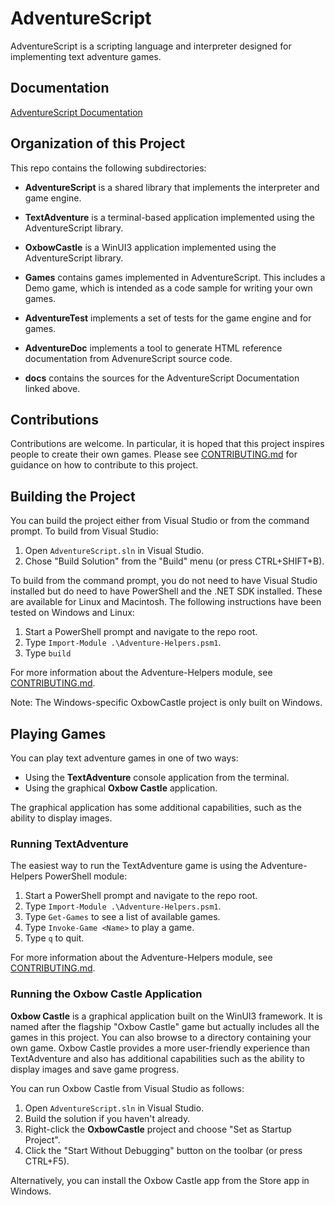 # AdventureScript

AdventureScript is a scripting language and interpreter designed for implementing text
adventure games.

## Documentation

[AdventureScript Documentation](https://niklasborson.github.io/AdventureScript)

## Organization of this Project

This repo contains the following subdirectories:

- **AdventureScript** is a shared library that implements the interpreter and game
  engine.

- **TextAdventure** is a terminal-based application implemented using the
  AdventureScript library.

- **OxbowCastle** is a WinUI3 application implemented using the AdventureScript library.

- **Games** contains games implemented in AdventureScript. This includes a Demo game,
  which is intended as a code sample for writing your own games.

- **AdventureTest** implements a set of tests for the game engine and for games.

- **AdventureDoc** implements a tool to generate HTML reference documentation from
  AdvenureScript source code.

- **docs** contains the sources for the AdventureScript Documentation linked above.

## Contributions

Contributions are welcome. In particular, it is hoped that this project inspires people to
create their own games. Please see [CONTRIBUTING.md](CONTRIBUTING.md) for guidance on how
to contribute to this project.

## Building the Project

You can build the project either from Visual Studio or from the command prompt.
To build from Visual Studio:

1. Open `AdventureScript.sln` in Visual Studio.
2. Chose "Build Solution" from the "Build" menu (or press CTRL+SHIFT+B).

To build from the command prompt, you do not need to have Visual Studio installed but
do need to have PowerShell and the .NET SDK installed. These are available for Linux
and Macintosh. The following instructions have been tested on Windows and Linux:

1. Start a PowerShell prompt and navigate to the repo root.
2. Type `Import-Module .\Adventure-Helpers.psm1`.
3. Type `build`

For more information about the Adventure-Helpers module, see [CONTRIBUTING.md](CONTRIBUTING.md).

Note: The Windows-specific OxbowCastle project is only built on Windows.

## Playing Games

You can play text adventure games in one of two ways:

- Using the **TextAdventure** console application from the terminal.
- Using the graphical **Oxbow Castle** application.

The graphical application has some additional capabilities, such as the ability to display
images.

### Running TextAdventure

The easiest way to run the TextAdventure game is using the Adventure-Helpers PowerShell
module:

1. Start a PowerShell prompt and navigate to the repo root.
2. Type `Import-Module .\Adventure-Helpers.psm1`.
3. Type `Get-Games` to see a list of available games.
4. Type `Invoke-Game <Name>` to play a game.
5. Type `q` to quit.

For more information about the Adventure-Helpers module, see [CONTRIBUTING.md](CONTRIBUTING.md).

### Running the Oxbow Castle Application

**Oxbow Castle** is a graphical application built on the WinUI3 framework. It is named
after the flagship "Oxbow Castle" game but actually includes all the games in this project.
You can also browse to a directory containing your own game. Oxbow Castle provides a more
user-friendly experience than TextAdventure and also has additional capabilities such as
the ability to display images and save game progress.

You can run Oxbow Castle from Visual Studio as follows:

1. Open `AdventureScript.sln` in Visual Studio.
2. Build the solution if you haven't already.
3. Right-click the **OxbowCastle** project and choose "Set as Startup Project".
4. Click the "Start Without Debugging" button on the toolbar (or press CTRL+F5).

Alternatively, you can install the Oxbow Castle app from the Store app in Windows.
